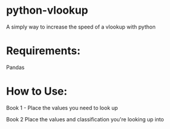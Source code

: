 # python-vlookup
A simply way to increase the speed of a vlookup with python

# Requirements: 
Pandas

# How to Use:
Book 1 - Place the values you need to look up

Book 2 Place the values and classification you're looking up into


